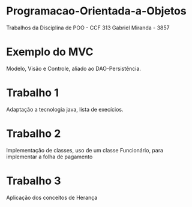 # Programacao-Orientada-a-Objetos
Trabalhos da Disciplina de POO - CCF 313
Gabriel Miranda - 3857

# Exemplo do MVC
Modelo, Visão e Controle, aliado ao DAO-Persistência.

# Trabalho 1
Adaptação a tecnologia java, lista de execícios.

# Trabalho 2
Implementação de classes, uso de um classe Funcionário, para implementar a folha de pagamento

# Trabalho 3
Aplicação dos conceitos de Herança
